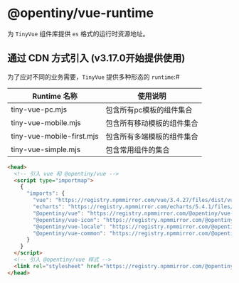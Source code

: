 # @opentiny/vue-runtime

为 `TinyVue` 组件库提供 `es` 格式的运行时资源地址。

## 通过 CDN 方式引入 (v3.17.0开始提供使用)

为了应对不同的业务需要，`TinyVue` 提供多种形态的 `runtime`:#

| Runtime 名称              | 使用说明                   |
| ------------------------- | -------------------------- |
| tiny-vue-pc.mjs           | 包含所有pc模板的组件集合   |
| tiny-vue-mobile.mjs       | 包含所有移动模板的组件集合 |
| tiny-vue-mobile-first.mjs | 包含所有多端模板的组件集合 |
| tiny-vue-simple.mjs       | 包含常用组件的集合         |

```html
<head>
  <!-- 引入 vue 和 @opentiny/vue -->
  <script type="importmap">
    {
      "imports": {
        "vue": "https://registry.npmmirror.com/vue/3.4.27/files/dist/vue.runtime.esm-browser.js",
        "echarts": "https://registry.npmmirror.com/echarts/5.4.1/files/dist/echarts.esm.js",
        "@opentiny/vue": "https://registry.npmmirror.com/@opentiny/vue-runtime/3.17/files/dist3/tiny-vue-pc.mjs",
        "@opentiny/vue-icon": "https://registry.npmmirror.com/@opentiny/vue-runtime/3.17/files/dist3/tiny-vue-icon.mjs",
        "@opentiny/vue-locale": "https://registry.npmmirror.com/@opentiny/vue-runtime/3.17/files/dist3/tiny-vue-locale.mjs",
        "@opentiny/vue-common": "https://registry.npmmirror.com/@opentiny/vue-runtime/3.17/files/dist3/tiny-vue-common.mjs"
      }
    }
  </script>
  <!-- 引入 @opentiny/vue 样式 -->
  <link rel="stylesheet" href="https://registry.npmmirror.com/@opentiny/vue-theme/3.17/files/index.css" />
</head>
```
